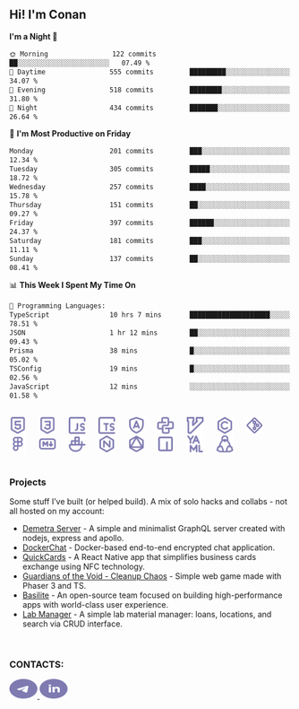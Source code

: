 ## Hi! I'm Conan

<!--START_SECTION:waka-->
**I'm a Night 🦉** 

```text
🌞 Morning                122 commits         ██░░░░░░░░░░░░░░░░░░░░░░░   07.49 % 
🌆 Daytime                555 commits         █████████░░░░░░░░░░░░░░░░   34.07 % 
🌃 Evening                518 commits         ████████░░░░░░░░░░░░░░░░░   31.80 % 
🌙 Night                  434 commits         ███████░░░░░░░░░░░░░░░░░░   26.64 % 
```
📅 **I'm Most Productive on Friday** 

```text
Monday                   201 commits         ███░░░░░░░░░░░░░░░░░░░░░░   12.34 % 
Tuesday                  305 commits         █████░░░░░░░░░░░░░░░░░░░░   18.72 % 
Wednesday                257 commits         ████░░░░░░░░░░░░░░░░░░░░░   15.78 % 
Thursday                 151 commits         ██░░░░░░░░░░░░░░░░░░░░░░░   09.27 % 
Friday                   397 commits         ██████░░░░░░░░░░░░░░░░░░░   24.37 % 
Saturday                 181 commits         ███░░░░░░░░░░░░░░░░░░░░░░   11.11 % 
Sunday                   137 commits         ██░░░░░░░░░░░░░░░░░░░░░░░   08.41 % 
```


📊 **This Week I Spent My Time On** 

```text
💬 Programming Languages: 
TypeScript               10 hrs 7 mins       ████████████████████░░░░░   78.51 % 
JSON                     1 hr 12 mins        ██░░░░░░░░░░░░░░░░░░░░░░░   09.43 % 
Prisma                   38 mins             █░░░░░░░░░░░░░░░░░░░░░░░░   05.02 % 
TSConfig                 19 mins             █░░░░░░░░░░░░░░░░░░░░░░░░   02.56 % 
JavaScript               12 mins             ░░░░░░░░░░░░░░░░░░░░░░░░░   01.58 % 
```


<!--END_SECTION:waka-->

<br>

<div align="left">
  <img src="icons/skills/html.svg" width="30" alt="html5"/>
  <img width="15"/>
  <img src="icons/skills/css.svg" width="30" alt="css"/>
  <img width="15"/>
  <img src="icons/skills/javascript.svg" width="30" alt="javascript"/>
  <img width="15"/>
  <img src="icons/skills/typescript.svg" width="30" alt="typescript"/>
  <img width="15"/>
  <img src="icons/skills/angular.svg" width="30" alt="angular"/>
  <img width="15"/>
  <img src="icons/skills/python.svg" width="30" alt="python"/>
  <img width="15"/>
  <img src="icons/skills/vim.svg" width="30" alt="vim"/>
  <img width="15"/>
  <img src="icons/skills/c.svg" width="30" alt="c"/>
  <img width="15"/>
  <img src="icons/skills/git.svg" width="30" alt="git"/>
  <img width="15"/>
  <img src="icons/skills/figma.svg" width="30" alt="figma"/>
  <img width="15"/>
  <img src="icons/skills/markdown.svg" width="30" alt="markdown"/>
  <img width="15"/>
  <img src="icons/skills/docker.svg" width="30" alt="docker"/>
  <img width="15"/>
  <img src="icons/skills/nginx.svg" width="30" alt="nginx"/>
  <img width="15"/>
  <img src="icons/skills/graphql.svg" width="30" alt="graphql"/>
  <img width="15"/>
  <img src="icons/skills/npm.svg" width="30" alt="npm"/>
  <img width="15"/>
  <img src="icons/skills/yaml.svg" width="30" alt="yaml"/>
  <img width="15"/>
  <img src="icons/skills/linux.svg" width="30" alt="linux"/>
</div>

<br>

### Projects
Some stuff I’ve built (or helped build). A mix of solo hacks and collabs - not all hosted on my account:
- [Demetra Server](https://github.com/demetra-project/server) -  A simple and minimalist GraphQL server created with nodejs, express and apollo.
- [DockerChat](https://github.com/Nick-Maro/DockerChat) - Docker-based end-to-end encrypted chat application.
- [QuickCards](https://github.com/Pako3549/QuickCards) - A React Native app that simplifies business cards exchange using NFC technology.
- [Guardians of the Void - Cleanup Chaos](https://github.com/guardians-of-the-void/cleanup-chaos) - Simple web game made with Phaser 3 and TS.
- [Basilite](https://github.com/basilite) - An open-source team focused on building high-performance apps with world-class user experience.
- [Lab Manager](https://github.com/blvckspider/it-lab-manager) - A simple lab material manager: loans, locations, and search via CRUD interface.

<br>

### CONTACTS:
<div align="left">
  <a href="https://t.me/gkkconan">
    <img src="icons/contacts/telegram.svg" width="50" height="35" alt="telegram"/>
  </a>
  <a href="https://www.linkedin.com/in/gkkconan">
    <img src="icons/contacts/linkedin.svg" width="50" height="35" alt="linkedin"/>
  </a>
</div>